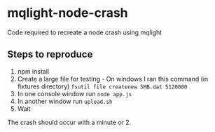 # mqlight-node-crash
Code required to recreate a node crash using mqlight

## Steps to reproduce
1. npm install
2. Create a large file for testing - On windows I ran this command (in fixtures directory) `fsutil file createnew 5MB.dat 5120000`
2. In one console window run `node app.js`
3. In another window run `upload.sh`
4. Wait

The crash should occur with a minute or 2.

